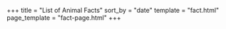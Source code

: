 +++
title = "List of Animal Facts"
sort_by = "date"
template = "fact.html"
page_template = "fact-page.html"
+++
